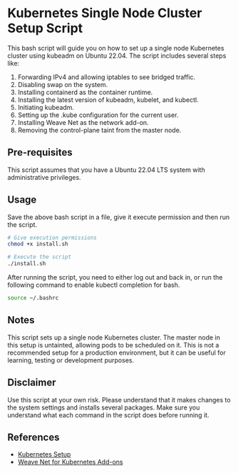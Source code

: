 # Kubernetes Single Node Cluster Setup Script

This bash script will guide you on how to set up a single node Kubernetes cluster using kubeadm on Ubuntu 22.04. The script includes several steps like:

1. Forwarding IPv4 and allowing iptables to see bridged traffic.
2. Disabling swap on the system.
3. Installing containerd as the container runtime.
4. Installing the latest version of kubeadm, kubelet, and kubectl.
5. Initiating kubeadm.
6. Setting up the .kube configuration for the current user.
7. Installing Weave Net as the network add-on.
8. Removing the control-plane taint from the master node.

## Pre-requisites

This script assumes that you have a Ubuntu 22.04 LTS system with administrative privileges. 

## Usage

Save the above bash script in a file, give it execute permission and then run the script.

```bash
# Give execution permissions
chmod +x install.sh

# Execute the script
./install.sh
```

After running the script, you need to either log out and back in, or run the following command to enable kubectl completion for bash.

```bash
source ~/.bashrc
```

## Notes

This script sets up a single node Kubernetes cluster. The master node in this setup is untainted, allowing pods to be scheduled on it. This is not a recommended setup for a production environment, but it can be useful for learning, testing or development purposes.

## Disclaimer

Use this script at your own risk. Please understand that it makes changes to the system settings and installs several packages. Make sure you understand what each command in the script does before running it.

## References

- [Kubernetes Setup](https://kubernetes.io/docs/setup/)
- [Weave Net for Kubernetes Add-ons](https://www.weave.works/docs/net/latest/kubernetes/kube-addon/)
